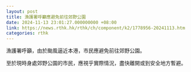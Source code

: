 ```yaml
---
layout: post
title: 漁護署呼籲應避免前往郊野公園
date: 2024-11-13 23:01:27.000000000 +08:00
link: https://news.rthk.hk/rthk/ch/component/k2/1778956-20241113.htm
categories: rthk
---
```


漁護署呼籲，由於颱風逼近本港，市民應避免前往郊野公園。

至於現時身處郊野公園的市民，應視乎實際情況，盡快離開或到安全地方暫避。
